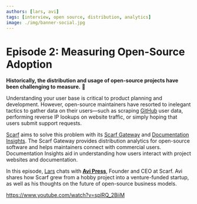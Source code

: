 ```yaml
---
authors: [lars, avi]
tags: [interview, open source, distribution, analytics]
image: ./img/banner-social.jpg
---
```


# Episode 2: Measuring Open-Source Adoption

**Historically, the distribution and usage of open-source projects have been challenging to measure.** 📏

Understanding your user base is critical to product planning and development. However, open-source maintainers have resorted to inelegant tactics to gather data on their users—such as scraping [GitHub](https://github.com) user data, performing reverse IP lookups on website traffic, or simply hoping that users submit support requests.

[Scarf](https://scarf.sh) aims to solve this problem with its [Scarf Gateway](https://about.scarf.sh/scarf-gateway) and [Documentation Insights](https://about.scarf.sh/documentation-insights). The Scarf Gateway provides distribution analytics for open-source software and helps maintainers connect with commercial users. Documentation Insights aid in understanding how users interact with project websites and documentation.

In this episode, [Lars](https://github.com/scapecast) chats with [**Avi Press**](https://avi.press), Founder and CEO at Scarf. Avi shares how Scarf grew from a hobby project into a venture-funded startup, as well as his thoughts on the future of open-source business models.

https://www.youtube.com/watch?v=splRQ_2BiiM
